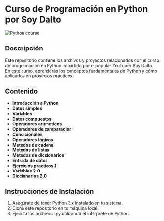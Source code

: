 # Curso de Programación en Python por Soy Dalto

![Python course](https://i.ytimg.com/vi/nKPbfIU442g/maxresdefault.jpg)

## Descripción

Este repositorio contiene los archivos y proyectos relacionados con el curso de programación en Python impartido por el popular YouTuber Soy Dalto. En este curso, aprenderás los conceptos fundamentales de Python y cómo aplicarlos en proyectos prácticos.

## Contenido

- **Introducción a Python**
- **Datos simples**
- **Variables**
- **Datos compuestos**
- **Operadores aritmeticos**
- **Operadores de comparacion**
- **Condicionales**
- **Operadores lógicos**
- **Metodos de cadena**
- **Metodos de listas**
- **Metodos de diccionarios**
- **Entrada de datos**
- **Ejercicios practicos 1**
- **Variables 2.0**
- **Diccionarios 2.0**

## Instrucciones de Instalación

1. Asegúrate de tener Python 3.x instalado en tu sistema.
2. Clona este repositorio en tu máquina local.
3. Ejecuta los archivos `.py` utilizando el intérprete de Python.
